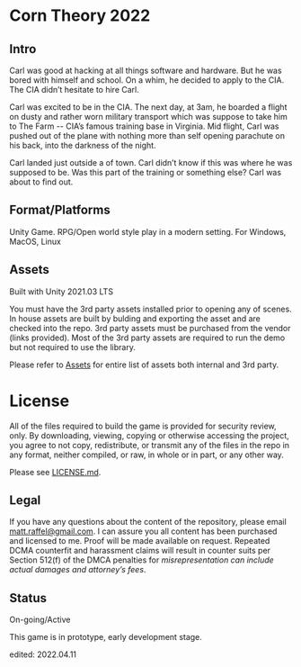 # Corn Theory 2022

## Intro
Carl was good at hacking at all things software and hardware.  But he was bored with himself and school.  On a whim, he decided to apply to the CIA.   The CIA didn’t hesitate to hire Carl.

Carl was excited to be in the CIA.  The next day, at 3am, he boarded a flight on dusty and rather worn military transport which was suppose to take him to The Farm -- CIA’s famous training base in Virginia.   Mid flight, Carl was pushed out of the plane with nothing more than self opening parachute on his back, into the darkness of the night. 

Carl landed just outside a of town.  Carl didn’t know if this was where he was supposed to be.  Was this part of the training or something else?  Carl was about to find out.

## Format/Platforms
Unity Game.   RPG/Open world style play in a modern setting.  For Windows, MacOS, Linux

## Assets
Built with Unity 2021.03 LTS

You must have the 3rd party assets installed prior to opening any of scenes.   In house assets are built by bulding and exporting the asset and are checked into the repo.
3rd party assets must be purchased from the vendor (links provided).  Most of the 3rd party assets are required to run the demo but not required to use the library.  

Please refer to [Assets](docs/ASSET-LIST.md) for entire list of assets both internal and 3rd party.

# License
All of the files required to build the game is provided for security review, only.  By downloading, viewing, copying or otherwise accessing the project, you agree to not copy, redistribute, or transmit any of the files in the repo in any format, neither compiled, or raw, in whole or in part, or any other way.

Please see [LICENSE.md](./LICENSE.md).  

## Legal
If you have any questions about the content of the repository, please email [matt.raffel@gmail.com](mailto:matt.raffel@gmail.com). I can assure you all content has been purchased and licensed to me. Proof will be made available on request. Repeated DCMA counterfit and harassment claims will result in counter suits per Section 512(f) of the DMCA penalties for _misrepresentation can include actual damages and attorney’s fees_.

## Status
On-going/Active

This game is in prototype, early development stage.

edited: 2022.04.11
